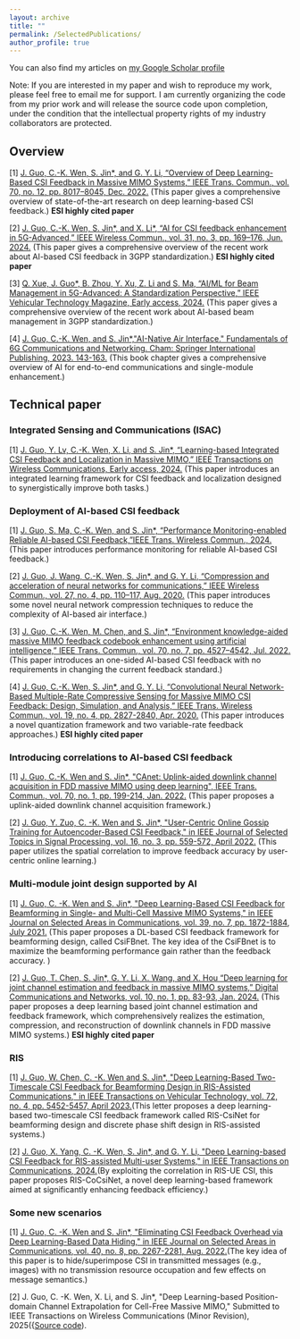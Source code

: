 ```yaml
---
layout: archive
title: ""
permalink: /SelectedPublications/
author_profile: true
---
```


 You can also find my articles on [my Google Scholar profile](https://scholar.google.com/citations?user=WN7-Mz4AAAAJ)

 Note: If you are interested in my paper and wish to reproduce my work, please feel free to email me for support. I am currently organizing the code from my prior work and will release the source code upon completion, under the condition that the intellectual property rights of my industry collaborators are protected.

## **Overview**

[1]  [J. Guo, C.-K. Wen, S. Jin*, and G. Y. Li, “Overview of Deep Learning-Based CSI Feedback in Massive MIMO Systems,” IEEE Trans. Commun., vol. 70, no. 12, pp. 8017–8045, Dec. 2022.](https://ieeexplore.ieee.org/document/9931713) (This paper gives a comprehensive overview of state-of-the-art research on deep learning-based CSI feedback.)  **ESI highly cited paper**

[2]  [J. Guo, C.-K. Wen, S. Jin*, and X. Li*, “AI for CSI feedback enhancement in 5G-Advanced,” IEEE Wireless Commun.,  vol. 31, no. 3, pp. 169–176, Jun. 2024.](https://ieeexplore.ieee.org/document/9970357) (This paper gives a comprehensive overview of the recent work about AI-based CSI feedback in 3GPP standardization.) **ESI highly cited paper**

[3] [Q. Xue, J. Guo*, B. Zhou, Y. Xu, Z. Li and S. Ma, “AI/ML for Beam Management in 5G-Advanced: A Standardization Perspective,” IEEE Vehicular Technology Magazine,  Early access, 2024.](https://ieeexplore.ieee.org/document/10627924) (This paper gives a comprehensive overview of the recent work about AI-based beam management in 3GPP standardization.)

[4] [J. Guo, C.-K. Wen, and S. Jin*,"AI-Native Air Interface." Fundamentals of 6G Communications and Networking. Cham: Springer International Publishing, 2023. 143-163.](https://link.springer.com/chapter/10.1007/978-3-031-37920-8_6) (This book chapter gives a comprehensive overview of AI for end-to-end communications and single-module enhancement.)

## **Technical paper**

### Integrated Sensing and Communications (ISAC)

[1] [J. Guo, Y. Lv, C.-K. Wen, X. Li, and S. Jin*, “Learning-based Integrated CSI Feedback and Localization in Massive MIMO,” IEEE Transactions on Wireless Communications,  Early access, 2024.](https://ieeexplore.ieee.org/document/10597358) (This paper introduces an integrated learning framework for CSI feedback and localization designed to synergistically improve both tasks.)

### Deployment of AI-based CSI feedback

[1] [J. Guo, S. Ma, C.-K. Wen, and S. Jin*, “Performance Monitoring-enabled Reliable AI-based CSI Feedback,”IEEE Trans. Wireless Commun., 2024.](https://ieeexplore.ieee.org/document/10750249) (This paper introduces performance monitoring for reliable AI-based CSI feedback.)

[2] [J. Guo, J. Wang, C.-K. Wen, S. Jin*, and G. Y. Li, “Compression and acceleration of neural networks for communications,” IEEE Wireless Commun., vol. 27, no. 4, pp. 110–117, Aug. 2020.](https://ieeexplore.ieee.org/document/9136588) (This paper introduces some novel neural network compression techniques to reduce the complexity of AI-based air interface.)


[3] [J. Guo, C.-K. Wen, M. Chen, and S. Jin*, “Environment knowledge-aided massive MIMO feedback codebook enhancement using artificial intelligence,” IEEE Trans. Commun., vol. 70, no. 7, pp. 4527–4542, Jul. 2022.](https://ieeexplore.ieee.org/document/9789120) (This paper introduces an one-sided AI-based CSI feedback with no requirements in changing the current feedback standard.)


[4] [J. Guo, C.-K. Wen, S. Jin*, and G. Y. Li, “Convolutional Neural Network-Based Multiple-Rate Compressive Sensing for Massive MIMO CSI Feedback: Design, Simulation, and Analysis,” IEEE Trans. Wireless Commun., vol. 19, no. 4, pp. 2827-2840, Apr. 2020.](https://ieeexplore.ieee.org/document/8972904) (This paper introduces a novel quantization framework and two variable-rate feedback approaches.) **ESI highly cited paper**


### Introducing correlations to AI-based CSI feedback

[1] [J. Guo, C.-K. Wen and S. Jin*, "CAnet: Uplink-aided downlink channel acquisition in FDD massive MIMO using deep learning", IEEE Trans. Commun., vol. 70, no. 1, pp. 199-214, Jan. 2022.](https://ieeexplore.ieee.org/document/9570376) (This paper proposes a uplink-aided downlink channel acquisition framework.)


[2] [J. Guo, Y. Zuo, C. -K. Wen and S. Jin*, "User-Centric Online Gossip Training for Autoencoder-Based CSI Feedback," in IEEE Journal of Selected Topics in Signal Processing, vol. 16, no. 3, pp. 559-572, April 2022.](https://ieeexplore.ieee.org/document/9737435) (This paper utilizes the spatial correlation to improve feedback accuracy by user-centric online learning.)

### Multi-module joint design supported by AI

[1] [J. Guo, C. -K. Wen and S. Jin*, "Deep Learning-Based CSI Feedback for Beamforming in Single- and Multi-Cell Massive MIMO Systems," in IEEE Journal on Selected Areas in Communications, vol. 39, no. 7, pp. 1872-1884, July 2021.](https://ieeexplore.ieee.org/document/9279228) (This paper proposes a DL-based CSI feedback framework for beamforming design, called CsiFBnet. The key idea of the CsiFBnet is to maximize the beamforming performance gain rather than the feedback accuracy. )

[2] [J. Guo, T. Chen, S. Jin*, G. Y. Li, X. Wang, and X. Hou “Deep learning for joint channel estimation and feedback in massive MIMO systems,” Digital Communications and Networks, vol. 10, no. 1, pp. 83-93, Jan. 2024.](https://www.sciencedirect.com/science/article/pii/S235286482300024X) (This paper proposes a deep learning based joint channel estimation and feedback framework, which comprehensively realizes the estimation, compression, and reconstruction of downlink channels in FDD massive MIMO systems.)  **ESI highly cited paper**

### RIS

[1] [J. Guo, W. Chen, C. -K. Wen and S. Jin*, "Deep Learning-Based Two-Timescale CSI Feedback for Beamforming Design in RIS-Assisted Communications," in IEEE Transactions on Vehicular Technology, vol. 72, no. 4, pp. 5452-5457, April 2023.](https://ieeexplore.ieee.org/document/9969163)(This letter proposes a deep learning-based two-timescale CSI feedback framework called RIS-CsiNet for beamforming design and discrete phase shift design in RIS-assisted systems.)

[2] [J. Guo, X. Yang, C. -K. Wen, S. Jin*, and G. Y. Li, "Deep Learning-based CSI Feedback for RIS-assisted Multi-user Systems," in IEEE Transactions on Communications, 2024.](https://ieeexplore.ieee.org/document/10818491)(By exploiting the correlation in RIS-UE CSI, this paper proposes RIS-CoCsiNet, a novel deep learning-based framework aimed at significantly enhancing feedback efficiency.)

### Some new scenarios

[1] [J. Guo, C. -K. Wen and S. Jin*, "Eliminating CSI Feedback Overhead via Deep Learning-Based Data Hiding," in IEEE Journal on Selected Areas in Communications, vol. 40, no. 8, pp. 2267-2281, Aug. 2022.](https://ieeexplore.ieee.org/document/9791341)(The key idea of this paper is to hide/superimpose CSI in transmitted messages (e.g., images) with no transmission resource occupation and few effects on message semantics.)

[2] J. Guo, C. -K. Wen, X. Li, and S. Jin*, "Deep Learning-based Position-domain Channel Extrapolation for Cell-Free Massive MIMO," Submitted to IEEE Transactions on Wireless Communications (Minor Revision), 2025({[Source code](https://drive.google.com/drive/folders/1DguJM5GtRLl2m8apG2FFenfqKg7I_veh?usp=sharing)).


